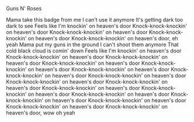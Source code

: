 Guns N' Roses


Mama take this badge from me
I can't use it anymore
It's getting dark too dark to see
Feels like I'm knockin' on heaven's door
Knock-knock-knockin' on heaven's door
Knock-knock-knockin' on heaven's door
Knock-knock-knockin' on heaven's door
Knock-knock-knockin' on heaven's door, eh yeah
Mama put my guns in the ground
I can't shoot them anymore
That cold black cloud is comin' down
Feels like I'm knockin' on heaven's door
Knock-knock-knockin' on heaven's door
Knock-knock-knockin' on heaven's door
Knock-knock-knockin' on heaven's door
Knock-knock-knockin' on heaven's door
Knock-knock-knockin' on heaven's door
Knock-knock-knockin' on heaven's door
Knock-knock-knockin' on heaven's door
Knock-knock-knockin' on heaven's door
Knock-knock-knockin' on heaven's door
Knock-knock-knockin' on heaven's door
Knock-knock-knockin' on heaven's door
Knock-knock-knockin' on heaven's door
Knock-knock-knockin' on heaven's door
Knock-knock-knockin' on heaven's door
Knock-knock-knockin' on heaven's door
Knock-knock-knockin' on heaven's door, wow oh yeah

